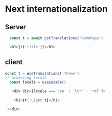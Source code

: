 # Next internationalization

## Server 

```ts
  const t = await getTranslations('HomePage')

  <h1>{t('title')}</h1>
```

## client

```ts
const t = useTranslations('Theme')
// accessing locale 
  const locale = useLocale()

   <div dir={locale === 'en' ? 'ltr' : 'rtl'}>
    
    <h1>{t('Light')}</h1>

 </div>
```